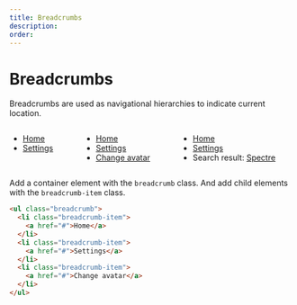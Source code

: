 ```yaml
---
title: Breadcrumbs
description: 
order: 
---
```


# Breadcrumbs

Breadcrumbs are used as navigational hierarchies to indicate current location.

<div class="vp-raw docs-demo columns">
  <div class="column col-12">
    <ul class="breadcrumb">
      <li class="breadcrumb-item"><a class="tooltip" href="#breadcrumbs" data-tooltip="Home">Home</a></li>
      <li class="breadcrumb-item"><a class="tooltip" href="#breadcrumbs" data-tooltip="Settings">Settings</a></li>
    </ul>
  </div>
  <div class="column col-12">
    <ul class="breadcrumb">
      <li class="breadcrumb-item"><a class="tooltip" href="#breadcrumbs" data-tooltip="Home">Home</a></li>
      <li class="breadcrumb-item"><a class="tooltip" href="#breadcrumbs" data-tooltip="Settings">Settings</a></li>
      <li class="breadcrumb-item"><a class="tooltip" href="#breadcrumbs" data-tooltip="Change avatar">Change avatar</a></li>
    </ul>
  </div>
  <div class="column col-12">
    <ul class="breadcrumb">
      <li class="breadcrumb-item"><a class="tooltip" href="#breadcrumbs" data-tooltip="Home">Home</a></li>
      <li class="breadcrumb-item"><a class="tooltip" href="#breadcrumbs" data-tooltip="Settings">Settings</a></li>
      <li class="breadcrumb-item">Search result: <a class="tooltip" href="#breadcrumbs" data-tooltip="Search result: Spectre">Spectre</a></li>
    </ul>
  </div>
</div>

Add a container element with the `breadcrumb` class. And add child elements with the `breadcrumb-item` class.

```html
<ul class="breadcrumb">
  <li class="breadcrumb-item">
    <a href="#">Home</a>
  </li>
  <li class="breadcrumb-item">
    <a href="#">Settings</a>
  </li>
  <li class="breadcrumb-item">
    <a href="#">Change avatar</a>
  </li>
</ul>
```

<!-- @see https://github.com/spectre-org/spectre-docs/issues/17 -->

